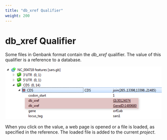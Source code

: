 ```yaml
---
title: "db_xref Qualifier"
weight: 200
---
```


# db_xref Qualifier

Some files in Genbank format contain the _db\_xref_ qualifier. The value of this qualifier is a reference to a database.

![](/images/65929460/65929461.png)

When you click on the value, a web page is opened or a file is loaded, as specified in the reference. The loaded file is added to the current _project_.